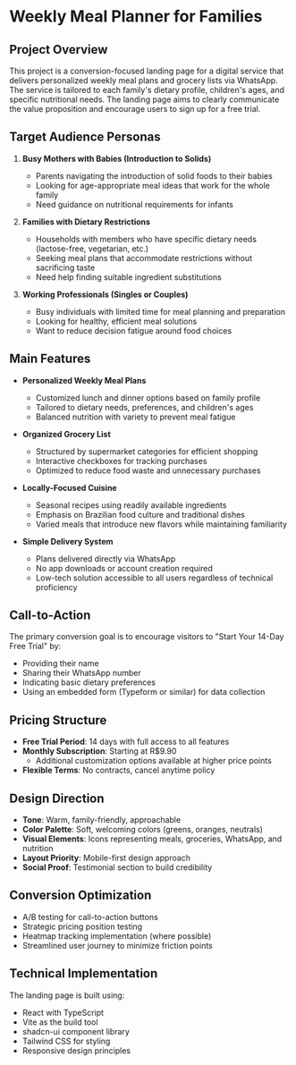 # Weekly Meal Planner for Families

## Project Overview

This project is a conversion-focused landing page for a digital service that delivers personalized weekly meal plans and grocery lists via WhatsApp. The service is tailored to each family's dietary profile, children's ages, and specific nutritional needs. The landing page aims to clearly communicate the value proposition and encourage users to sign up for a free trial.

## Target Audience Personas

1. **Busy Mothers with Babies (Introduction to Solids)**
   - Parents navigating the introduction of solid foods to their babies
   - Looking for age-appropriate meal ideas that work for the whole family
   - Need guidance on nutritional requirements for infants

2. **Families with Dietary Restrictions**
   - Households with members who have specific dietary needs (lactose-free, vegetarian, etc.)
   - Seeking meal plans that accommodate restrictions without sacrificing taste
   - Need help finding suitable ingredient substitutions

3. **Working Professionals (Singles or Couples)**
   - Busy individuals with limited time for meal planning and preparation
   - Looking for healthy, efficient meal solutions
   - Want to reduce decision fatigue around food choices

## Main Features

- **Personalized Weekly Meal Plans**
  - Customized lunch and dinner options based on family profile
  - Tailored to dietary needs, preferences, and children's ages
  - Balanced nutrition with variety to prevent meal fatigue

- **Organized Grocery List**
  - Structured by supermarket categories for efficient shopping
  - Interactive checkboxes for tracking purchases
  - Optimized to reduce food waste and unnecessary purchases

- **Locally-Focused Cuisine**
  - Seasonal recipes using readily available ingredients
  - Emphasis on Brazilian food culture and traditional dishes
  - Varied meals that introduce new flavors while maintaining familiarity

- **Simple Delivery System**
  - Plans delivered directly via WhatsApp
  - No app downloads or account creation required
  - Low-tech solution accessible to all users regardless of technical proficiency

## Call-to-Action

The primary conversion goal is to encourage visitors to "Start Your 14-Day Free Trial" by:
- Providing their name
- Sharing their WhatsApp number
- Indicating basic dietary preferences
- Using an embedded form (Typeform or similar) for data collection

## Pricing Structure

- **Free Trial Period**: 14 days with full access to all features
- **Monthly Subscription**: Starting at R$9.90
  - Additional customization options available at higher price points
- **Flexible Terms**: No contracts, cancel anytime policy

## Design Direction

- **Tone**: Warm, family-friendly, approachable
- **Color Palette**: Soft, welcoming colors (greens, oranges, neutrals)
- **Visual Elements**: Icons representing meals, groceries, WhatsApp, and nutrition
- **Layout Priority**: Mobile-first design approach
- **Social Proof**: Testimonial section to build credibility

## Conversion Optimization

- A/B testing for call-to-action buttons
- Strategic pricing position testing
- Heatmap tracking implementation (where possible)
- Streamlined user journey to minimize friction points

## Technical Implementation

The landing page is built using:
- React with TypeScript
- Vite as the build tool
- shadcn-ui component library
- Tailwind CSS for styling
- Responsive design principles
